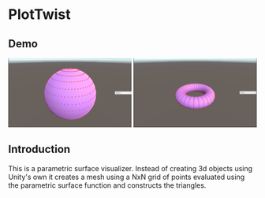 # PlotTwist

## Demo
<img src="https://github.com/Reztreal/PlotTwist/blob/main/snips/sphere.PNG?raw=true" alt="Alt text for sphere image" title="Sphere" width="250" height="140"/>

<img src="https://github.com/Reztreal/PlotTwist/blob/main/snips/torus.PNG?raw=true" alt="Alt text for torus image" title="Torus" width="250" height="140"/>


## Introduction
This is a parametric surface visualizer. Instead of creating 3d objects using Unity's own it creates a mesh using a NxN grid of points evaluated using the parametric surface function and constructs the triangles.


